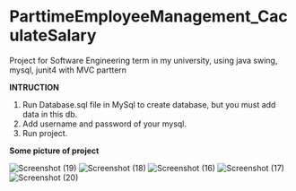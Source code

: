 # ParttimeEmployeeManagement_CaculateSalary
Project for Software Engineering term in my university, using java swing, mysql, junit4 with MVC parttern


**INTRUCTION**
1. Run Database.sql file in MySql to create database, but you must add data in this db.
2. Add username and password of your mysql.
3. Run project.

**Some picture of project**

![Screenshot (19)](https://user-images.githubusercontent.com/54373203/119431616-17824480-bd3d-11eb-8ee3-5c508ab282c1.png)
![Screenshot (18)](https://user-images.githubusercontent.com/54373203/119431623-1c46f880-bd3d-11eb-9c48-01f37707a9a7.png)
![Screenshot (16)](https://user-images.githubusercontent.com/54373203/119432425-8744ff00-bd3e-11eb-8582-3c2e633068cd.png)
![Screenshot (17)](https://user-images.githubusercontent.com/54373203/119432431-890ec280-bd3e-11eb-9b20-a50373853437.png)
![Screenshot (20)](https://user-images.githubusercontent.com/54373203/119432440-8b711c80-bd3e-11eb-817a-c22e4de3de9a.png)
